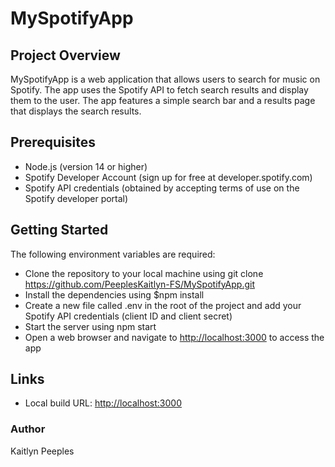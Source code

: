 # MySpotifyApp

## Project Overview

MySpotifyApp is a web application that allows users to search for music on Spotify. The app uses the Spotify API to fetch search results and display them to the user. The app features a simple search bar and a results page that displays the search results.

## Prerequisites

* Node.js (version 14 or higher)
* Spotify Developer Account (sign up for free at developer.spotify.com)
* Spotify API credentials (obtained by accepting terms of use on the Spotify developer portal)

## Getting Started

The following environment variables are required:

* Clone the repository to your local machine using git clone <https://github.com/PeeplesKaitlyn-FS/MySpotifyApp.git>
* Install the dependencies using $npm install
* Create a new file called .env in the root of the project and add your Spotify API credentials (client ID and client secret)
* Start the server using npm start
* Open a web browser and navigate to <http://localhost:3000> to access the app

## Links

* Local build URL: <http://localhost:3000>

### Author

Kaitlyn Peeples
